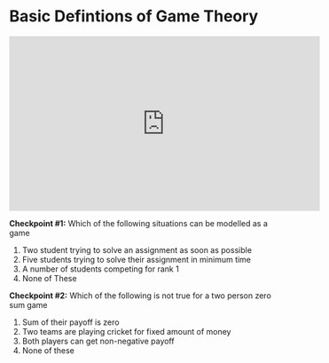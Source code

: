 # Basic Defintions of Game Theory

<div class="videoWrapper">
    <iframe width="560" height="315" src="https://www.youtube-nocookie.com/embed/YsnGRazByUA" frameborder="0" allow="accelerometer; autoplay; encrypted-media; gyroscope; picture-in-picture" allowfullscreen></iframe>
</div>

**Checkpoint #1:** Which of the following situations can be modelled as a game

1. Two student trying to solve an assignment as soon as possible
2. Five students trying to solve their assignment in minimum time
3. A number of students competing for rank 1
4. None of These

**Checkpoint #2:** Which of the following is not true for a two person zero sum game

1. Sum of their payoff is zero
2. Two teams are playing cricket for fixed amount of money
3. Both players can get non-negative payoff
4. None of these